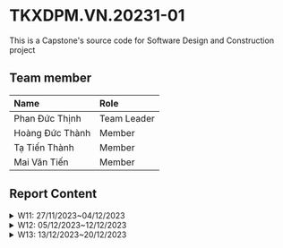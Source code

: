 # TKXDPM.VN.20231-01

This is a Capstone's source code for Software Design and Construction project

## Team member

| Name            | Role        |
| :-------------- | :---------- |
| Phan Đức Thịnh  | Team Leader |
| Hoàng Đức Thành | Member      |
| Tạ Tiến Thành   | Member      |
| Mai Văn Tiến    | Member      |

## Report Content

<details>
  <summary>W11: 27/11/2023~04/12/2023 </summary>
<br>
<details>
<summary>Phan Đức Thịnh 20204693</summary>
<br>

- Assigned tasks:

  - Task 1 coupling controller folder

- Implementation details:
  - Pull Request(s): [PR](https://github.com/WhiteCloudHao/TKXDPM.KHMT.20231-21/pull/5)
  - Specific implementation details:
    - Describe specific in detail what you did last week
    - You can attach images if you want

</details>

<details>
<summary>Hoàng Đức Thành 20204689</summary>
<br>

- Assigned tasks:

  - Task 1 coupling view folder

- Implementation details:
  - Pull Request(s): [PR](https://github.com/WhiteCloudHao/TKXDPM.KHMT.20231-21/pull/4)
  - Specific implementation details:
    - Describe specific in detail what you did last week
    - You can attach images if you want

</details>

<details>
<summary>Tạ Tiến Thành 20194176</summary>
<br>

- Assigned tasks:

  - Task 1 coupling common/exception folder

- Implementation details:
  - Pull Request(s):
  - Specific implementation details:
    - Describe specific in detail what you did last week
    - You can attach images if you want

</details>

</details>

<details>
  <summary>W12: 05/12/2023~12/12/2023 </summary>
<details>
<summary>Phan Đức Thịnh</summary>
<br>

- Assigned tasks:

  - Discover cohesion folder controller and folder subsystem

- Implementation details:
</details>

<details>
<summary>Hoàng Đức Thành 20204689</summary>
<br>

- Assigned tasks:

  - Discover cohesion PlaceOrderController

- Implementation details:
  - Pull Request(s): [PR#7](https://github.com/WhiteCloudHao/TKXDPM.KHMT.20231-21/pull/7)
  </details>

<details>
<summary>Tạ Tiến Thành 20194176</summary>
<br>

- Assigned tasks:

  - Discover cohesion common/exception

- Implementation details:
  - Pull Request(s):
  </details>

</details>
<details>
  <summary>W13: 13/12/2023~20/12/2023 </summary>
<details>
<summary>Phan Đức Thịnh</summary>
<br>

- Assigned tasks:

  - Discover solid folder controller

- Implementation details:
</details>

</details>
